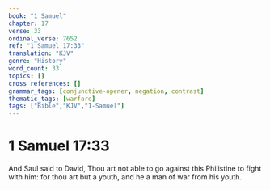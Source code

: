 ```yaml
---
book: "1 Samuel"
chapter: 17
verse: 33
ordinal_verse: 7652
ref: "1 Samuel 17:33"
translation: "KJV"
genre: "History"
word_count: 33
topics: []
cross_references: []
grammar_tags: [conjunctive-opener, negation, contrast]
thematic_tags: [warfare]
tags: ["Bible","KJV","1-Samuel"]
---
```


# 1 Samuel 17:33

And Saul said to David, Thou art not able to go against this Philistine to fight with him: for thou art but a youth, and he a man of war from his youth.
